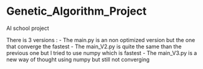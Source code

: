 # Genetic_Algorithm_Project
AI school project

There is 3 versions :
    - The main.py is an non optimized version but the one that converge the fastest
    - The main_V2.py is quite the same than the previous one but I tried to use numpy which is fastest
    - The main_V3.py is a new way of thought using numpy but still not converging
